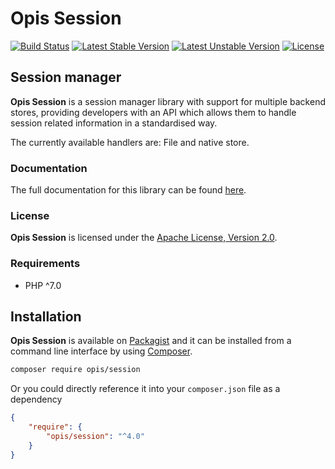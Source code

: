 Opis Session
============
[![Build Status](https://travis-ci.org/opis/closure.png)](https://travis-ci.org/opis/session)
[![Latest Stable Version](https://poser.pugx.org/opis/session/version.png)](https://packagist.org/packages/opis/session)
[![Latest Unstable Version](https://poser.pugx.org/opis/session/v/unstable.png)](//packagist.org/packages/opis/session)
[![License](https://poser.pugx.org/opis/session/license.png)](https://packagist.org/packages/opis/session)

Session manager
--------------
**Opis Session** is a session manager library with support for multiple backend stores, providing
developers with an API which allows them to handle session related information in a standardised way.

The currently available handlers are: File and native store. 

### Documentation

The full documentation for this library can be found [here][documentation].

### License

**Opis Session** is licensed under the [Apache License, Version 2.0][apache_license].

### Requirements

* PHP ^7.0

## Installation

**Opis Session** is available on [Packagist] and it can be installed from a 
command line interface by using [Composer]. 

```bash
composer require opis/session
```

Or you could directly reference it into your `composer.json` file as a dependency

```json
{
    "require": {
        "opis/session": "^4.0"
    }
}
```

[documentation]: https://www.opis.io/session
[apache_license]: https://www.apache.org/licenses/LICENSE-2.0 "Apache License"
[Packagist]: https://packagist.org/packages/opis/session "Packagist"
[Composer]: https://getcomposer.org "Composer"